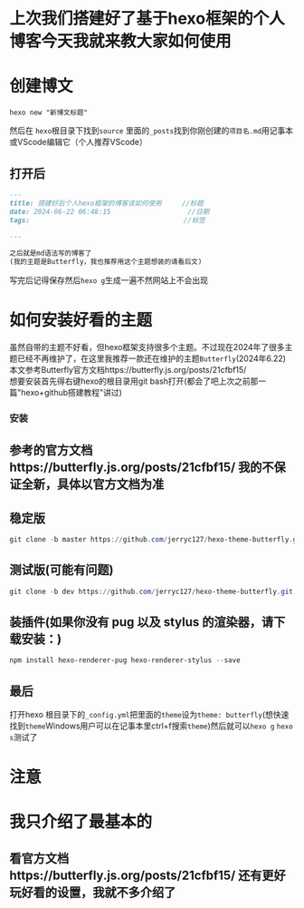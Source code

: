 

上次我们搭建好了基于hexo框架的个人博客今天我就来教大家如何使用
=

# 创建博文

```
hexo new "新博文标题"
```

然后在
`hexo`根目录下找到`source` 里面的`_posts`找到你刚创建的`项目名.md`用记事本或VScode编辑它（个人推荐VScode）  

打开后
-

```md
---
title: 搭建好后个人hexo框架的博客该如何使用     //标题
date: 2024-06-22 06:48:15                   //日期
tags:                                      //标签
   
---

之后就是md语法写的博客了
(我的主题是Butterfly，我也推荐用这个主题想装的请看后文)
```

写完后记得保存然后`hexo g`生成一遍不然网站上不会出现

# 如何安装好看的主题

虽然自带的主题不好看，但hexo框架支持很多个主题。不过现在2024年了很多主题已经不再维护了，在这里我推荐一款还在维护的主题`Butterfly`(2024年6.22)
本文参考Butterfly官方文档https://butterfly.js.org/posts/21cfbf15/  
想要安装首先得右键hexo的根目录用git bash打开(都会了吧上次之前那一篇"hexo+github搭建教程"讲过)

### 安装

参考的官方文档https://butterfly.js.org/posts/21cfbf15/    我的不保证全新，具体以官方文档为准  
-

稳定版
-

```powershell
git clone -b master https://github.com/jerryc127/hexo-theme-butterfly.git themes/butterfly
```

测试版(可能有问题)
-

```powershell
git clone -b dev https://github.com/jerryc127/hexo-theme-butterfly.git themes/butterfly
```

装插件(如果你没有 pug 以及 stylus 的渲染器，请下载安装：)
-

```powershell
npm install hexo-renderer-pug hexo-renderer-stylus --save
```

最后
-
打开hexo 根目录下的`_config.yml`把里面的`theme`设为`theme: butterfly`(想快速找到`theme`Windows用户可以在记事本里ctrl+f搜索`theme`)然后就可以`hexo g` `hexo s`测试了

# 注意

我只介绍了最基本的  
=
看官方文档https://butterfly.js.org/posts/21cfbf15/  还有更好玩好看的设置，我就不多介绍了
-